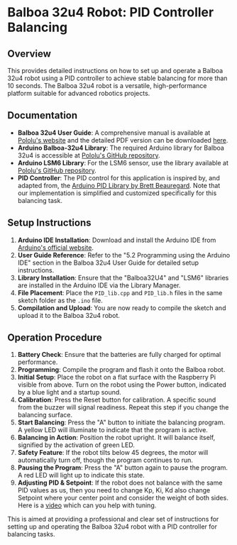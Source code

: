 
# Balboa 32u4 Robot: PID Controller Balancing

## Overview
This provides detailed instructions on how to set up and operate a Balboa 32u4 robot using a PID controller to achieve stable balancing for more than 10 seconds. The Balboa 32u4 robot is a versatile, high-performance platform suitable for advanced robotics projects.

## Documentation
- **Balboa 32u4 User Guide**: A comprehensive manual is available at [Pololu's website](https://www.pololu.com/docs/0J70) and the detailed PDF version can be downloaded [here](https://www.pololu.com/docs/pdf/0J70/balboa_32u4_robot.pdf).
- **Arduino Balboa-32u4 Library**: The required Arduino library for Balboa 32u4 is accessible at [Pololu's GitHub repository](https://pololu.github.io/balboa-32u4-arduino-library/).
- **Arduino LSM6 Library**: For the LSM6 sensor, use the library available at [Pololu's GitHub repository](https://github.com/pololu/lsm6-arduino).
- **PID Controller**: The PID control for this application is inspired by, and adapted from, the [Arduino PID Library by Brett Beauregard](https://github.com/br3ttb/Arduino-PID-Library). Note that our implementation is simplified and customized specifically for this balancing task.

## Setup Instructions
1. **Arduino IDE Installation**: Download and install the Arduino IDE from [Arduino's official website](https://www.arduino.cc/en/software).
2. **User Guide Reference**: Refer to the "5.2 Programming using the Arduino IDE" section in the Balboa 32u4 User Guide for detailed setup instructions.
3. **Library Installation**: Ensure that the "Balboa32U4" and "LSM6" libraries are installed in the Arduino IDE via the Library Manager.
4. **File Placement**: Place the `PID_lib.cpp` and `PID_lib.h` files in the same sketch folder as the `.ino` file.
5. **Compilation and Upload**: You are now ready to compile the sketch and upload it to the Balboa 32u4 robot.

## Operation Procedure
1. **Battery Check**: Ensure that the batteries are fully charged for optimal performance.
2. **Programming**: Compile the program and flash it onto the Balboa robot.
3. **Initial Setup**: Place the robot on a flat surface with the Raspberry Pi visible from above. Turn on the robot using the Power button, indicated by a blue light and a startup sound.
4. **Calibration**: Press the Reset button for calibration. A specific sound from the buzzer will signal readiness. Repeat this step if you change the balancing surface.
5. **Start Balancing**: Press the "A" button to initiate the balancing program. A yellow LED will illuminate to indicate that the program is active.
6. **Balancing in Action**: Position the robot upright. It will balance itself, signified by the activation of green LED.
7. **Safety Feature**: If the robot tilts below 45 degrees, the motor will automatically turn off, though the program continues to run.
8. **Pausing the Program**: Press the "A" button again to pause the program. A red LED will light up to indicate this state.
9. **Adjusting PID & Setpoint**: If the robot does not balance with the same PID values as us, then you need to change Kp, Ki, Kd also change Setpoint where your center point and consider the weight of both sides. Here is a [video](https://www.youtube.com/watch?v=cjSw7sc2JKk) which can you help with tuning. 

This is aimed at providing a professional and clear set of instructions for setting up and operating the Balboa 32u4 robot with a PID controller for balancing tasks.
